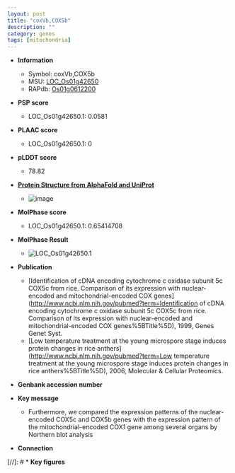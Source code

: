 ```yaml
---
layout: post
title: "coxVb,COX5b"
description: ""
category: genes
tags: [mitochondria]
---
```


* **Information**  
    + Symbol: coxVb,COX5b  
    + MSU: [LOC_Os01g42650](http://rice.plantbiology.msu.edu/cgi-bin/ORF_infopage.cgi?orf=LOC_Os01g42650)  
    + RAPdb: [Os01g0612200](http://rapdb.dna.affrc.go.jp/viewer/gbrowse_details/irgsp1?name=Os01g0612200)  

* **PSP score**  
    + LOC_Os01g42650.1: 0.0581 

* **PLAAC score**  
    + LOC_Os01g42650.1: 0 

* **pLDDT score**
    + 78.82

* **[Protein Structure from AlphaFold and UniProt](https://www.uniprot.org/uniprotkb/P92683/entry#structure)**
    + ![image](https://ricepsp.github.io/images/P/AF-P92683-F1.png)

* **MolPhase score**
    + LOC_Os01g42650.1: 0.65414708

* **MolPhase Result**
    + ![LOC_Os01g42650.1](https://304243504.github.io/Pictures/LOC_Os01g/LOC_Os01g42650.1.png)

* **Publication**  
    + [Identification of cDNA encoding cytochrome c oxidase subunit 5c COX5c from rice. Comparison of its expression with nuclear-encoded and mitochondrial-encoded COX genes](http://www.ncbi.nlm.nih.gov/pubmed?term=Identification of cDNA encoding cytochrome c oxidase subunit 5c COX5c from rice. Comparison of its expression with nuclear-encoded and mitochondrial-encoded COX genes%5BTitle%5D), 1999, Genes Genet Syst.
    + [Low temperature treatment at the young microspore stage induces protein changes in rice anthers](http://www.ncbi.nlm.nih.gov/pubmed?term=Low temperature treatment at the young microspore stage induces protein changes in rice anthers%5BTitle%5D), 2006, Molecular & Cellular Proteomics.

* **Genbank accession number**  

* **Key message**  
    + Furthermore, we compared the expression patterns of the nuclear-encoded COX5c and COX5b genes with the expression pattern of the mitochondrial-encoded COX1 gene among several organs by Northern blot analysis

* **Connection**  

[//]: # * **Key figures**  


